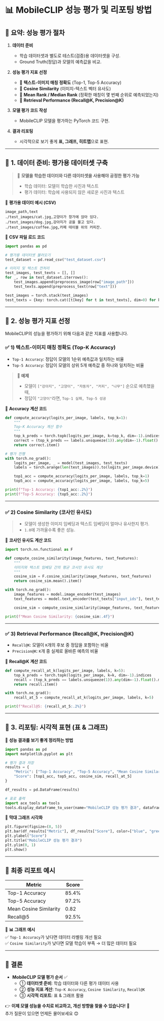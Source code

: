 # 📊 **MobileCLIP 성능 평가 및 리포팅 방법**  

## 🔹 **요약: 성능 평가 절차**
1. **데이터 준비**  
   - 학습 데이터셋과 별도로 테스트(검증)용 데이터셋을 구성.  
   - Ground Truth(정답)과 모델의 예측값을 비교.  

2. **성능 평가 지표 선정**  
   - 🔹 **텍스트-이미지 매칭 정확도** (Top-1, Top-5 Accuracy)  
   - 🔹 **Cosine Similarity** (이미지-텍스트 벡터 유사도)  
   - 🔹 **Mean Rank / Median Rank** (정확한 매칭이 몇 번째 순위로 예측되었는지)  
   - 🔹 **Retrieval Performance (Recall@K, Precision@K)**  

3. **모델 평가 코드 작성**  
   - MobileCLIP 모델을 평가하는 PyTorch 코드 구현.  

4. **결과 리포팅**  
   - 시각적으로 보기 좋게 **표, 그래프, 히트맵**으로 표현.  

---

## 🔹 **1. 데이터 준비: 평가용 데이터셋 구축**
> 📌 **모델을 학습한 데이터와 다른 데이터셋을 사용해야 공정한 평가 가능**  
> - 학습 데이터: 모델이 학습한 사진과 텍스트  
> - 평가 데이터: 학습에 사용되지 않은 새로운 사진과 텍스트  

📍 **평가용 데이터 예시 (CSV)**
```csv
image_path,text
./test_images/cat.jpg,고양이가 창가에 앉아 있다.
./test_images/dog.jpg,강아지가 공을 물고 있다.
./test_images/coffee.jpg,카페 테이블 위의 커피잔.
```

📍 **CSV 파일 로드 코드**
```python
import pandas as pd

# 평가용 데이터셋 불러오기
test_dataset = pd.read_csv("test_dataset.csv")

# 이미지 및 텍스트 전처리
test_images, test_texts = [], []
for _, row in test_dataset.iterrows():
    test_images.append(preprocess_image(row["image_path"]))
    test_texts.append(preprocess_text(row["text"]))

test_images = torch.stack(test_images)
test_texts = {key: torch.cat([t[key] for t in test_texts], dim=0) for key in test_texts[0]}
```

---

## 🔹 **2. 성능 평가 지표 선정**
MobileCLIP의 성능을 평가하기 위해 다음과 같은 지표를 사용합니다.

### ✅ 1) **텍스트-이미지 매칭 정확도 (Top-K Accuracy)**
- `Top-1 Accuracy`: 정답이 모델의 1순위 예측값과 일치하는 비율
- `Top-5 Accuracy`: 정답이 모델의 상위 5개 예측값 중 하나와 일치하는 비율  

> **📌 예제**
> - 모델이 `["강아지", "고양이", "자동차", "커피", "나무"]` 순으로 예측했을 때,  
> - 정답이 `"고양이"`라면, `Top-1 실패, Top-5 성공`

📍 **Accuracy 계산 코드**
```python
def compute_accuracy(logits_per_image, labels, top_k=1):
    """
    Top-K Accuracy 계산 함수
    """
    top_k_preds = torch.topk(logits_per_image, k=top_k, dim=-1).indices
    correct = (top_k_preds == labels.unsqueeze(1)).any(dim=-1).float().mean()
    return correct.item()

# 평가 진행
with torch.no_grad():
    logits_per_image, _ = model(test_images, test_texts)
    labels = torch.arange(len(test_images)).to(logits_per_image.device)

    top1_acc = compute_accuracy(logits_per_image, labels, top_k=1)
    top5_acc = compute_accuracy(logits_per_image, labels, top_k=5)

print(f"Top-1 Accuracy: {top1_acc:.2%}")
print(f"Top-5 Accuracy: {top5_acc:.2%}")
```

---

### ✅ 2) **Cosine Similarity (코사인 유사도)**
> - 모델이 생성한 이미지 임베딩과 텍스트 임베딩이 얼마나 유사한지 평가.  
> - `1.0`에 가까울수록 좋은 성능.

📍 **코사인 유사도 계산 코드**
```python
import torch.nn.functional as F

def compute_cosine_similarity(image_features, text_features):
    """
    이미지와 텍스트 임베딩 간의 평균 코사인 유사도 계산
    """
    cosine_sim = F.cosine_similarity(image_features, text_features)
    return cosine_sim.mean().item()

with torch.no_grad():
    image_features = model.image_encoder(test_images)
    text_features = model.text_encoder(test_texts["input_ids"], test_texts["attention_mask"])

    cosine_sim = compute_cosine_similarity(image_features, text_features)

print(f"Mean Cosine Similarity: {cosine_sim:.4f}")
```

---

### ✅ 3) **Retrieval Performance (Recall@K, Precision@K)**
- `Recall@K`: 모델이 `K`개의 후보 중 정답을 포함하는 비율
- `Precision@K`: `K`개 중 실제로 올바른 예측의 비율

📍 **Recall@K 계산 코드**
```python
def compute_recall_at_k(logits_per_image, labels, k=5):
    top_k_preds = torch.topk(logits_per_image, k=k, dim=-1).indices
    recall = (top_k_preds == labels.unsqueeze(1)).any(dim=-1).float().mean()
    return recall.item()

with torch.no_grad():
    recall_at_5 = compute_recall_at_k(logits_per_image, labels, k=5)

print(f"Recall@5: {recall_at_5:.2%}")
```

---

## 🔹 **3. 리포팅: 시각적 표현 (표 & 그래프)**
📍 **성능 결과를 보기 좋게 정리하는 방법**

```python
import pandas as pd
import matplotlib.pyplot as plt

# 평가 결과 저장
results = {
    "Metric": ["Top-1 Accuracy", "Top-5 Accuracy", "Mean Cosine Similarity", "Recall@5"],
    "Score": [top1_acc, top5_acc, cosine_sim, recall_at_5]
}

df_results = pd.DataFrame(results)

# 표로 출력
import ace_tools as tools
tools.display_dataframe_to_user(name="MobileCLIP 성능 평가 결과", dataframe=df_results)
```

📍 **막대 그래프 시각화**
```python
plt.figure(figsize=(8, 5))
plt.bar(df_results["Metric"], df_results["Score"], color=["blue", "green", "red", "purple"])
plt.ylabel("Score")
plt.title("MobileCLIP 성능 평가 결과")
plt.ylim(0, 1)
plt.show()
```

---

## 🎯 **최종 리포트 예시**
| Metric                 | Score  |
|------------------------|--------|
| Top-1 Accuracy        | 85.4%  |
| Top-5 Accuracy        | 97.2%  |
| Mean Cosine Similarity | 0.82   |
| Recall@5              | 92.5%  |

📌 **📊 그래프 예시**  
✅ `Top-1 Accuracy`가 낮다면 데이터 라벨링 개선 필요  
✅ `Cosine Similarity`가 낮다면 모델 학습이 부족 → 더 많은 데이터 필요  

---

## 🔹 **결론**
- **MobileCLIP 모델 평가 순서** ✅  
  - ① **데이터셋 준비**: 학습 데이터와 다른 평가 데이터 사용  
  - ② **성능 지표 계산**: `Top-K Accuracy`, `Cosine Similarity`, `Recall@K`  
  - ③ **시각적 리포트**: 표 & 그래프 활용  

👉 **이제 모델 성능을 수치로 비교하고, 개선 방향을 찾을 수 있습니다!** 🚀  
추가 질문이 있으면 언제든 물어보세요 😊
